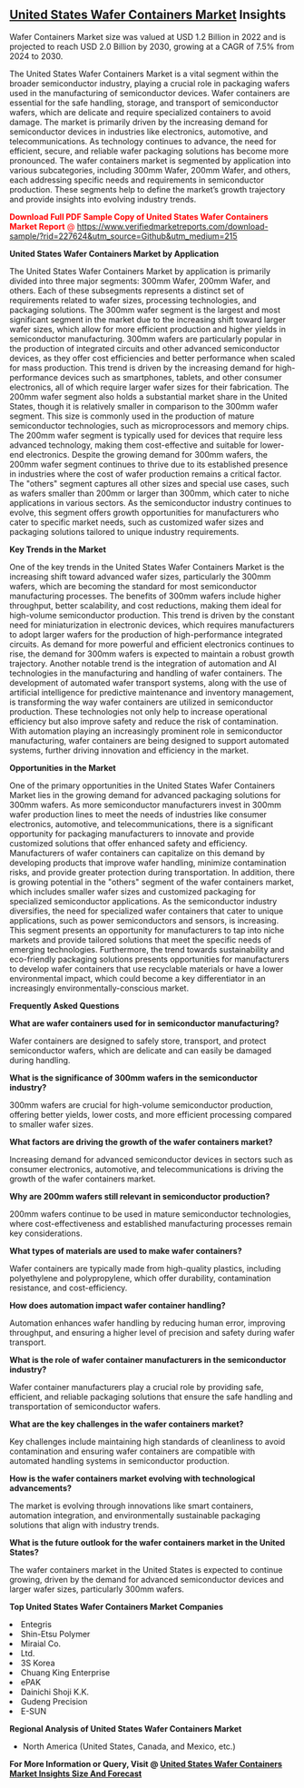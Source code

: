 <h2><a href="https://www.verifiedmarketreports.com/download-sample/?rid=227624&amp;utm_source=Github&amp;utm_medium=215" target="_blank">United States Wafer Containers Market</a> Insights</h2><p>Wafer Containers Market size was valued at USD 1.2 Billion in 2022 and is projected to reach USD 2.0 Billion by 2030, growing at a CAGR of 7.5% from 2024 to 2030.</p><p><p>The United States Wafer Containers Market is a vital segment within the broader semiconductor industry, playing a crucial role in packaging wafers used in the manufacturing of semiconductor devices. Wafer containers are essential for the safe handling, storage, and transport of semiconductor wafers, which are delicate and require specialized containers to avoid damage. The market is primarily driven by the increasing demand for semiconductor devices in industries like electronics, automotive, and telecommunications. As technology continues to advance, the need for efficient, secure, and reliable wafer packaging solutions has become more pronounced. The wafer containers market is segmented by application into various subcategories, including 300mm Wafer, 200mm Wafer, and others, each addressing specific needs and requirements in semiconductor production. These segments help to define the market’s growth trajectory and provide insights into evolving industry trends. <p><span class=""><span style="color: #ff0000;"><strong>Download Full PDF Sample Copy of United States Wafer Containers Market Report</strong> @ </span><a href="https://www.verifiedmarketreports.com/download-sample/?rid=227624&amp;utm_source=Github&amp;utm_medium=215" target="_blank">https://www.verifiedmarketreports.com/download-sample/?rid=227624&amp;utm_source=Github&amp;utm_medium=215</a></span></p></p> <p><b>United States Wafer Containers Market by Application</b></p> <p>The United States Wafer Containers Market by application is primarily divided into three major segments: 300mm Wafer, 200mm Wafer, and others. Each of these subsegments represents a distinct set of requirements related to wafer sizes, processing technologies, and packaging solutions. The 300mm wafer segment is the largest and most significant segment in the market due to the increasing shift toward larger wafer sizes, which allow for more efficient production and higher yields in semiconductor manufacturing. 300mm wafers are particularly popular in the production of integrated circuits and other advanced semiconductor devices, as they offer cost efficiencies and better performance when scaled for mass production. This trend is driven by the increasing demand for high-performance devices such as smartphones, tablets, and other consumer electronics, all of which require larger wafer sizes for their fabrication. The 200mm wafer segment also holds a substantial market share in the United States, though it is relatively smaller in comparison to the 300mm wafer segment. This size is commonly used in the production of mature semiconductor technologies, such as microprocessors and memory chips. The 200mm wafer segment is typically used for devices that require less advanced technology, making them cost-effective and suitable for lower-end electronics. Despite the growing demand for 300mm wafers, the 200mm wafer segment continues to thrive due to its established presence in industries where the cost of wafer production remains a critical factor. The "others" segment captures all other sizes and special use cases, such as wafers smaller than 200mm or larger than 300mm, which cater to niche applications in various sectors. As the semiconductor industry continues to evolve, this segment offers growth opportunities for manufacturers who cater to specific market needs, such as customized wafer sizes and packaging solutions tailored to unique industry requirements. <p><b>Key Trends in the Market</b></p> <p>One of the key trends in the United States Wafer Containers Market is the increasing shift toward advanced wafer sizes, particularly the 300mm wafers, which are becoming the standard for most semiconductor manufacturing processes. The benefits of 300mm wafers include higher throughput, better scalability, and cost reductions, making them ideal for high-volume semiconductor production. This trend is driven by the constant need for miniaturization in electronic devices, which requires manufacturers to adopt larger wafers for the production of high-performance integrated circuits. As demand for more powerful and efficient electronics continues to rise, the demand for 300mm wafers is expected to maintain a robust growth trajectory. Another notable trend is the integration of automation and AI technologies in the manufacturing and handling of wafer containers. The development of automated wafer transport systems, along with the use of artificial intelligence for predictive maintenance and inventory management, is transforming the way wafer containers are utilized in semiconductor production. These technologies not only help to increase operational efficiency but also improve safety and reduce the risk of contamination. With automation playing an increasingly prominent role in semiconductor manufacturing, wafer containers are being designed to support automated systems, further driving innovation and efficiency in the market. <p><b>Opportunities in the Market</b></p> <p>One of the primary opportunities in the United States Wafer Containers Market lies in the growing demand for advanced packaging solutions for 300mm wafers. As more semiconductor manufacturers invest in 300mm wafer production lines to meet the needs of industries like consumer electronics, automotive, and telecommunications, there is a significant opportunity for packaging manufacturers to innovate and provide customized solutions that offer enhanced safety and efficiency. Manufacturers of wafer containers can capitalize on this demand by developing products that improve wafer handling, minimize contamination risks, and provide greater protection during transportation. In addition, there is growing potential in the "others" segment of the wafer containers market, which includes smaller wafer sizes and customized packaging for specialized semiconductor applications. As the semiconductor industry diversifies, the need for specialized wafer containers that cater to unique applications, such as power semiconductors and sensors, is increasing. This segment presents an opportunity for manufacturers to tap into niche markets and provide tailored solutions that meet the specific needs of emerging technologies. Furthermore, the trend towards sustainability and eco-friendly packaging solutions presents opportunities for manufacturers to develop wafer containers that use recyclable materials or have a lower environmental impact, which could become a key differentiator in an increasingly environmentally-conscious market. <p><b>Frequently Asked Questions</b></p> <p><b>What are wafer containers used for in semiconductor manufacturing?</b></p> <p>Wafer containers are designed to safely store, transport, and protect semiconductor wafers, which are delicate and can easily be damaged during handling.</p> <p><b>What is the significance of 300mm wafers in the semiconductor industry?</b></p> <p>300mm wafers are crucial for high-volume semiconductor production, offering better yields, lower costs, and more efficient processing compared to smaller wafer sizes.</p> <p><b>What factors are driving the growth of the wafer containers market?</b></p> <p>Increasing demand for advanced semiconductor devices in sectors such as consumer electronics, automotive, and telecommunications is driving the growth of the wafer containers market.</p> <p><b>Why are 200mm wafers still relevant in semiconductor production?</b></p> <p>200mm wafers continue to be used in mature semiconductor technologies, where cost-effectiveness and established manufacturing processes remain key considerations.</p> <p><b>What types of materials are used to make wafer containers?</b></p> <p>Wafer containers are typically made from high-quality plastics, including polyethylene and polypropylene, which offer durability, contamination resistance, and cost-efficiency.</p> <p><b>How does automation impact wafer container handling?</b></p> <p>Automation enhances wafer handling by reducing human error, improving throughput, and ensuring a higher level of precision and safety during wafer transport.</p> <p><b>What is the role of wafer container manufacturers in the semiconductor industry?</b></p> <p>Wafer container manufacturers play a crucial role by providing safe, efficient, and reliable packaging solutions that ensure the safe handling and transportation of semiconductor wafers.</p> <p><b>What are the key challenges in the wafer containers market?</b></p> <p>Key challenges include maintaining high standards of cleanliness to avoid contamination and ensuring wafer containers are compatible with automated handling systems in semiconductor production.</p> <p><b>How is the wafer containers market evolving with technological advancements?</b></p> <p>The market is evolving through innovations like smart containers, automation integration, and environmentally sustainable packaging solutions that align with industry trends.</p> <p><b>What is the future outlook for the wafer containers market in the United States?</b></p> <p>The wafer containers market in the United States is expected to continue growing, driven by the demand for advanced semiconductor devices and larger wafer sizes, particularly 300mm wafers.</p></p><p><strong>Top United States Wafer Containers Market Companies</strong></p><div data-test-id=""><p><li>Entegris</li><li> Shin-Etsu Polymer</li><li> Miraial Co.</li><li>Ltd.</li><li> 3S Korea</li><li> Chuang King Enterprise</li><li> ePAK</li><li> Dainichi Shoji K.K.</li><li> Gudeng Precision</li><li> E-SUN</li></p><div><strong>Regional Analysis of&nbsp;United States Wafer Containers Market</strong></div><ul><li dir="ltr"><p dir="ltr">North America&nbsp;(United States, Canada, and Mexico, etc.)</p></li></ul><p><strong>For More Information or Query, Visit @&nbsp;</strong><strong><a href="https://www.verifiedmarketreports.com/product/wafer-containers-market/?utm_source=Github&amp;utm_medium=215" target="_blank">United States Wafer Containers Market Insights Size And Forecast</a></strong></p></div>
